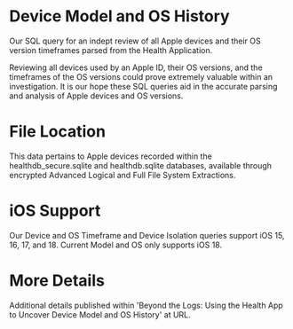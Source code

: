# Device Model and OS History
Our SQL query for an indept review of all Apple devices and their OS version timeframes parsed from the Health Application. 

Reviewing all devices used by an Apple ID, their OS versions, and the timeframes of the OS versions could prove extremely valuable within an investigation. It is our hope these SQL queries aid in the accurate parsing and analysis of Apple devices and OS versions.

# File Location
This data pertains to Apple devices recorded within the healthdb_secure.sqlite and healthdb.sqlite databases, available through encrypted Advanced Logical and Full File System Extractions.

# iOS Support
Our Device and OS Timeframe and Device Isolation queries support iOS 15, 16, 17, and 18. Current Model and OS only supports iOS 18.

# More Details
Additional details published within 'Beyond the Logs: Using the Health App to Uncover Device Model and OS History' at URL.

